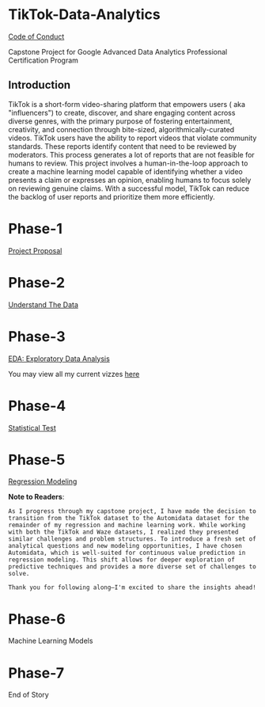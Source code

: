 # TikTok-Data-Analytics

[Code of Conduct](./CODE_OF_CONDUCT.md)

Capstone Project for Google Advanced Data Analytics Professional Certification Program

## Introduction

TikTok is a short-form video-sharing platform that empowers users ( aka "influencers") to create, discover, and share engaging content across diverse genres, with the primary purpose of fostering entertainment, creativity, and connection through bite-sized, algorithmically-curated videos.  TikTok users have the ability to report videos that violate community standards.  These reports identify content that need to be reviewed by moderators.  This process generates a lot of reports that are not feasible for humans to review.  This project involves a human-in-the-loop approach to create a machine learning model capable of identifying whether a video presents a claim or expresses an opinion, enabling humans to focus solely on reviewing genuine claims.  With a successful model, TikTok can reduce the backlog of user reports and prioritize them more efficiently.

# Phase-1

[Project Proposal](./Phase-1)

# Phase-2

[Understand The Data](./Phase-2)

# Phase-3

[EDA: Exploratory Data Analysis](./Phase-3)

You may view all my current vizzes [here](https://public.tableau.com/app/profile/rebecca.iglesias.flores/vizzes)

# Phase-4

[Statistical Test](./Phase-4)

# Phase-5

[Regression Modeling](./Phase-5)

**Note to Readers**:

	As I progress through my capstone project, I have made the decision to transition from the TikTok dataset to the Automidata dataset for the remainder of my regression and machine learning work. While working with both the TikTok and Waze datasets, I realized they presented similar challenges and problem structures. To introduce a fresh set of analytical questions and new modeling opportunities, I have chosen Automidata, which is well-suited for continuous value prediction in regression modeling. This shift allows for deeper exploration of predictive techniques and provides a more diverse set of challenges to solve.

	Thank you for following along—I'm excited to share the insights ahead!

# Phase-6

Machine Learning Models

# Phase-7

End of Story

